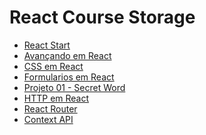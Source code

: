 # React Course Storage

- <a href="https://github.com/matxd/react-course-storage/tree/main/react-start">React Start</a>
- <a href="https://github.com/matxd/react-course-storage/tree/main/avancando-no-react">Avançando em React</a>
- <a href="https://github.com/matxd/react-course-storage/tree/main/css-no-react">CSS em React</a>
- <a href="https://github.com/matxd/react-course-storage/tree/main/forms-no-react">Formularios em React</a>
- <a href="https://github.com/matxd/react-course-storage/tree/main/projeto-01-secret-word">Projeto 01 - Secret Word</a>
- <a href="https://github.com/matxd/react-course-storage/tree/main/http-no-react">HTTP em React</a>
- <a href="https://github.com/matxd/react-course-storage/tree/main/react-router">React Router</a>
- <a href="https://github.com/matxd/react-course-storage/tree/main/context-api">Context API</a>
